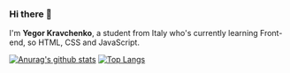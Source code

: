 ### Hi there 👋

<!--
**yegorkravchenko/yegorkravchenko** is a ✨ _special_ ✨ repository because its `README.md` (this file) appears on your GitHub profile.

Here are some ideas to get you started:

- 🔭 I’m currently working on ...
- 🌱 I’m currently learning ...
- 👯 I’m looking to collaborate on ...
- 🤔 I’m looking for help with ...
- 💬 Ask me about ...
- 📫 How to reach me: ...
- 😄 Pronouns: ...
- ⚡ Fun fact: ...
-->

I'm **Yegor Kravchenko**, a student from Italy who's currently learning Front-end, so HTML, CSS and JavaScript.

[![Anurag's github stats](https://github-readme-stats.vercel.app/api?username=yegorkravchenko&theme=tokyonight)](https://github.com/anuraghazra/github-readme-stats)
[![Top Langs](https://github-readme-stats.vercel.app/api/top-langs/?username=yegorkravchenko&layout=compact&theme=tokyonight)](https://github.com/anuraghazra/github-readme-stats)
